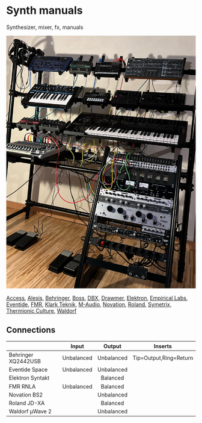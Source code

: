 # Synth manuals

Synthesizer, mixer, fx, manuals


![Awesome studio gear](gear-photo.jpg)


[Access](../../tree/master/access/),
[Alesis](../../tree/master/alesis/),
[Behringer](../../tree/master/behringer/),
[Boss](../../tree/master/boss/),
[DBX](../../tree/master/dbx/),
[Drawmer](../../tree/master/drawmer/),
[Elektron](../../tree/master/elektron/),
[Empirical Labs](../../tree/master/empirical-labs/),
[Eventide](../../tree/master/eventide/),
[FMR](../../tree/master/fmr/),
[Klark Teknik](../../tree/master/klark-teknik/),
[M-Audio](../../tree/master/m-audio/),
[Novation](../../tree/master/novation/),
[Roland](../../tree/master/roland/),
[Symetrix](../../tree/master/symetrix/),
[Thermionic Culture](../../tree/master/thermionic-culture/),
[Waldorf](../../tree/master/waldorf/)

## Connections

|                     | Input      | Output            | Inserts                |
|:--------------------|:----------:|:-----------------:|:----------------------:|
| Behringer XQ2442USB | Unbalanced | Unbalanced        | Tip=Output,Ring=Return
| Eventide Space      | Unbalanced | Unbalanced        |
| Elektron Syntakt    |            | Balanced          |
| FMR RNLA            | Unbalanced | Balanced          |    
| Novation BS2        |            | Unbalanced        |
| Roland JD-XA        |            | Balanced          |
| Waldorf µWave 2     |            | Unbalanced        |


